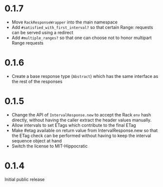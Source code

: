 # 0.1.7

* Move `RackResponseWrapper` into the main namespace
* Add `#satisfied_with_first_interval?` so that certain Range: requests can be served using a redirect
* Add `#multiple_ranges?` so that one can choose not to honor multipart Range requests

# 0.1.6

* Create a base response type (`Abstract`) which has the same interface as the rest of the responses

# 0.1.5

* Change the API of `IntervalResponse.new` to accept the Rack `env` hash directly, without having the caller extract the header values manually.
* Allow intervals to set ETags which contribute to the final ETag
* Make #etag available on return value from IntervalResponse.new so that the ETag check can be performed without having to keep the interval sequence object at hand
* Switch the license to MIT-Hippocratic

# 0.1.4

Initial public release